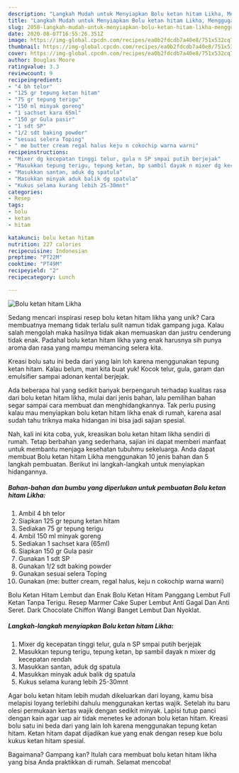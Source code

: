 ```yaml
---
description: "Langkah Mudah untuk Menyiapkan Bolu ketan hitam Likha, Menggugah Selera"
title: "Langkah Mudah untuk Menyiapkan Bolu ketan hitam Likha, Menggugah Selera"
slug: 2058-langkah-mudah-untuk-menyiapkan-bolu-ketan-hitam-likha-menggugah-selera
date: 2020-08-07T16:55:26.351Z
image: https://img-global.cpcdn.com/recipes/ea0b2fdcdb7a40e8/751x532cq70/bolu-ketan-hitam-likha-foto-resep-utama.jpg
thumbnail: https://img-global.cpcdn.com/recipes/ea0b2fdcdb7a40e8/751x532cq70/bolu-ketan-hitam-likha-foto-resep-utama.jpg
cover: https://img-global.cpcdn.com/recipes/ea0b2fdcdb7a40e8/751x532cq70/bolu-ketan-hitam-likha-foto-resep-utama.jpg
author: Douglas Moore
ratingvalue: 3.3
reviewcount: 9
recipeingredient:
- "4 bh telor"
- "125 gr tepung ketan hitam"
- "75 gr tepung terigu"
- "150 ml minyak goreng"
- "1 sachset kara 65ml"
- "150 gr Gula pasir"
- "1 sdt SP"
- "1/2 sdt baking powder"
- "sesuai selera Toping"
- " me butter cream regal halus keju n cokochip warna warni"
recipeinstructions:
- "Mixer dg kecepatan tinggi telur, gula n SP smpai putih berjejak"
- "Masukkan tepung terigu, tepung ketan, bp sambil dayak n mixer dg kecepatan rendah"
- "Masukkan santan, aduk dg spatula"
- "Masukkan minyak aduk balik dg spatula"
- "Kukus selama kurang lebih 25-30mnt"
categories:
- Resep
tags:
- bolu
- ketan
- hitam

katakunci: bolu ketan hitam 
nutrition: 227 calories
recipecuisine: Indonesian
preptime: "PT22M"
cooktime: "PT49M"
recipeyield: "2"
recipecategory: Lunch

---
```



![Bolu ketan hitam Likha](https://img-global.cpcdn.com/recipes/ea0b2fdcdb7a40e8/751x532cq70/bolu-ketan-hitam-likha-foto-resep-utama.jpg)

Sedang mencari inspirasi resep bolu ketan hitam likha yang unik? Cara membuatnya memang tidak terlalu sulit namun tidak gampang juga. Kalau salah mengolah maka hasilnya tidak akan memuaskan dan justru cenderung tidak enak. Padahal bolu ketan hitam likha yang enak harusnya sih punya aroma dan rasa yang mampu memancing selera kita.

Kreasi bolu satu ini beda dari yang lain loh karena menggunakan tepung ketan hitam. Kalau belum, mari kita buat yuk! Kocok telur, gula, garam dan emulsifier sampai adonan kental berjejak.

Ada beberapa hal yang sedikit banyak berpengaruh terhadap kualitas rasa dari bolu ketan hitam likha, mulai dari jenis bahan, lalu pemilihan bahan segar sampai cara membuat dan menghidangkannya. Tak perlu pusing kalau mau menyiapkan bolu ketan hitam likha enak di rumah, karena asal sudah tahu triknya maka hidangan ini bisa jadi sajian spesial.


Nah, kali ini kita coba, yuk, kreasikan bolu ketan hitam likha sendiri di rumah. Tetap berbahan yang sederhana, sajian ini dapat memberi manfaat untuk membantu menjaga kesehatan tubuhmu sekeluarga. Anda dapat membuat Bolu ketan hitam Likha menggunakan 10 jenis bahan dan 5 langkah pembuatan. Berikut ini langkah-langkah untuk menyiapkan hidangannya.

<!--inarticleads1-->

##### Bahan-bahan dan bumbu yang diperlukan untuk pembuatan Bolu ketan hitam Likha:

1. Ambil 4 bh telor
1. Siapkan 125 gr tepung ketan hitam
1. Sediakan 75 gr tepung terigu
1. Ambil 150 ml minyak goreng
1. Sediakan 1 sachset kara (65ml)
1. Siapkan 150 gr Gula pasir
1. Gunakan 1 sdt SP
1. Gunakan 1/2 sdt baking powder
1. Gunakan sesuai selera Toping
1. Gunakan  (me: butter cream, regal halus, keju n cokochip warna warni)


Bolu Ketan Hitam Lembut dan Enak Bolu Ketan Hitam Panggang Lembut Full Ketan Tanpa Terigu. Resep Marmer Cake Super Lembut Anti Gagal Dan Anti Seret. Dark Chocolate Chiffon Wangi Banget Lembut Dan Nyoklat. 

<!--inarticleads2-->

##### Langkah-langkah menyiapkan Bolu ketan hitam Likha:

1. Mixer dg kecepatan tinggi telur, gula n SP smpai putih berjejak
1. Masukkan tepung terigu, tepung ketan, bp sambil dayak n mixer dg kecepatan rendah
1. Masukkan santan, aduk dg spatula
1. Masukkan minyak aduk balik dg spatula
1. Kukus selama kurang lebih 25-30mnt


Agar bolu ketan hitam lebih mudah dikeluarkan dari loyang, kamu bisa melapisi loyang terlebihi dahulu menggunakan kertas wajik. Setelah itu baru olesi permukaan kertas wajik dengan sedikit minyak. Lapisi tutup panci dengan kain agar uap air tidak menetes ke adonan bolu ketan hitam. Kreasi bolu satu ini beda dari yang lain loh karena menggunakan tepung ketan hitam. Ketan hitam dapat dijadikan kue yang enak dengan resep kue bolu kukus ketan hitam spesial. 

Bagaimana? Gampang kan? Itulah cara membuat bolu ketan hitam likha yang bisa Anda praktikkan di rumah. Selamat mencoba!
